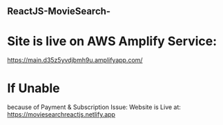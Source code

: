 ## ReactJS-MovieSearch-
# Site is live on AWS Amplify Service: 
  https://main.d35z5yvdjbmh9u.amplifyapp.com/

# If Unable 
  because of Payment & Subscription Issue: 
  Website is Live at: https://moviesearchreactjs.netlify.app
